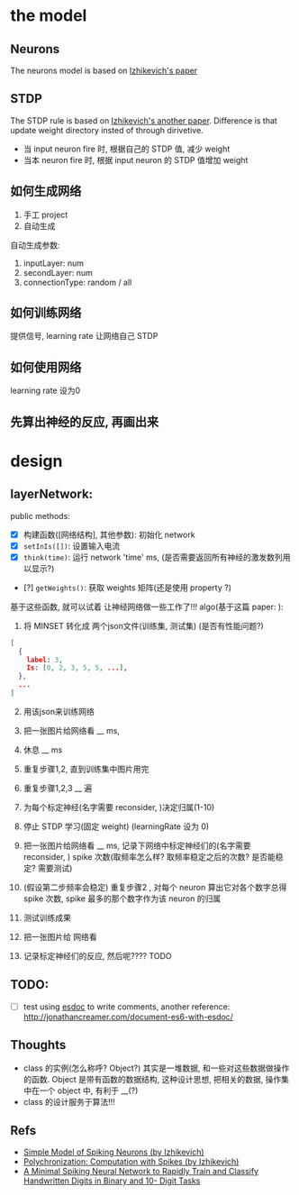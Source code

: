 # the model

## Neurons

The neurons model is based on [Izhikevich's paper](http://www.izhikevich.org/publications/spikes.pdf)

## STDP

The STDP rule is based on [Izhikevich's another paper](http://izhikevich.org/publications/spnet.pdf).
Difference is that update weight directory insted of through dirivetive.

- 当 input neuron fire 时, 根据自己的 STDP 值, 减少 weight
- 当本 neuron fire 时,  根据 input neuron 的 STDP 值增加 weight

## 如何生成网络

1. 手工 project
2. 自动生成

自动生成参数:
1. inputLayer: num
2. secondLayer: num
3. connectionType: random / all


## 如何训练网络

提供信号, learning rate 让网络自己 STDP

## 如何使用网络

learning rate 设为0

## 先算出神经的反应, 再画出来

# design

## layerNetwork:

public methods:
- [x] 构建函数([网络结构], 其他参数): 初始化 network
- [x] `setInIs([])`: 设置输入电流
- [x] `think(time)`: 运行 network 'time' ms, (是否需要返回所有神经的激发数列用以显示?)
- [?] `getWeights()`: 获取 weights 矩阵(还是使用 property ?)

基于这些函数, 就可以试着 让神经网络做一些工作了!!!
algo(基于这篇 paper: []()):

1. 将 MINSET 转化成  两个json文件(训练集, 测试集) (是否有性能问题?)
  ```json
  [
    {
      label: 3,
      Is: [0, 2, 3, 5, 5, ...],
    },
    ...
  ]
  ```

2. 用该json来训练网络
  1. 把一张图片给网络看 __ ms,
  2. 休息 __ ms
  3. 重复步骤1,2, 直到训练集中图片用完
  4. 重复步骤1,2,3 __ 遍

3. 为每个标定神经(名字需要 reconsider, )决定归属(1-10)
  1. 停止 STDP 学习(固定 weight) (learningRate 设为 0)
  2. 把一张图片给网络看 __ ms, 记录下网络中标定神经们的(名字需要 reconsider, ) spike 次数(取频率怎么样? 取频率稳定之后的次数? 是否能稳定? 需要测试)
  3. (假设第二步频率会稳定) 重复步骤2 , 对每个 neuron 算出它对各个数字总得 spike 次数, spike 最多的那个数字作为该 neuron 的归属

4. 测试训练成果
  1. 把一张图片给 网络看
  2. 记录标定神经们的反应, 然后呢???? TODO

## TODO:

- [ ] test using [esdoc](https://github.com/esdoc/esdoc) to write comments, another  reference: http://jonathancreamer.com/document-es6-with-esdoc/

## Thoughts

- class 的实例(怎么称呼? Object?) 其实是一堆数据, 和一些对这些数据做操作的函数. Object 是带有函数的数据结构, 这种设计思想,
把相关的数据, 操作集中在一个 object 中, 有利于 __(?)
- class 的设计服务于算法!!!

## Refs

- [Simple Model of Spiking Neurons (by Izhikevich)](http://www.izhikevich.org/publications/spikes.pdf)
- [Polychronization: Computation with Spikes (by Izhikevich)](http://izhikevich.org/publications/spnet.pdf)
- [A Minimal Spiking Neural Network to Rapidly Train
and Classify Handwritten Digits in Binary and 10-
Digit Tasks](http://thesai.org/Downloads/IJARAI/Volume4No7/Paper_1-A_Minimal_Spiking_Neural_Network_to_Rapidly_Train.pdf)